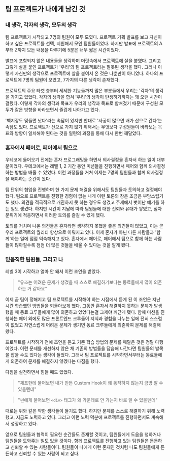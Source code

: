 ## 팀 프로젝트가 나에게 남긴 것

### 내 생각, 각자의 생각, 모두의 생각

팀 프로젝트가 시작되고 7명의 팀원이 모두 모였다. 프로젝트 기획 발표를 보고 자신이 하고 싶은 프로젝트를 선택, 지원해서 모인 팀원들이었다. 하지만 발표에 프로젝트의 A부터 Z까지 모든 내용을 다루기에 5분은 너무 짧은 시간이었다.

발표에 포함되지 않은 내용들을 생각하며 머릿속에서 프로젝트에 살을 붙였다. 그리고 그렇게 살을 붙인 프로젝트가 '우리'의 팀 프로젝트라는 잘못된 생각을 했다. 그러나 이렇게 자신만의 생각으로 프로젝트에 살을 붙여서 온 것은 나뿐만이 아니었다. 하나의 프로젝트에 7명의 팀원이 모였고, 7가지의 다른 생각이 존재했다.

프로젝트의 주요 타겟 층부터 세세한 기능들까지 많은 부분들에서 우리는 '각자'의 생각을 가지고 있었다. 각자의 생각을 합쳐 '우리'의 생각이 탄생하기까지는 꽤 오랜 시간이 걸렸다. 이렇게 각자의 생각과 목표가 우리의 생각과 목표로 합쳐졌기 때문에 구성원 모두가 같은 방향을 바라보면서 즐겁게 나아가고 있다.

'백지장도 맞들면 낫다'라는 속담이 있지만 반대로 '사공이 많으면 배가 산으로 간다'는 속담도 있다. 프로젝트가 산으로 가지 않기 위해서는 무엇보다 구성원들이 바라보는 목표와 방향이 일치해야 된다는 것을 일련의 과정을 통해 다시 한번 깨달았다.

### 혼자에서 페어로, 페어에서 팀으로

우테코에 들어오기 전에는 혼자 프로그래밍을 하면서 의사결정을 혼자서 하는 일이 대부분이었다. 우테코에서는 레벨 1, 2 기간 동안 미션들을 진행하면서 페어와 함께 의사결정 하는 방법을 배울 수 있었다. 이런 과정들을 거쳐 이제는 7명의 팀원들과 함께 의사결정을 해야하는 순간이 왔다.

팀 단위의 협업을 진행하며 한 가지 문제 해결을 위해서도 팀원들과 토의하고 결정해야 했다. 팀으로 프로젝트를 진행한 경험이 없는 내게 이런 토론의 장은 조금은 부담스럽기도 했다. 의견을 적극적으로 개진하지 못 하는 경우도 생겼고 주제에서 벗어난 얘기를 하는 일도 생겼다. 하지만 시간이 지남에 따라 팀원들에 대한 신뢰와 유대가 쌓였고, 점차 분위기에 적응하면서 이러한 토의를 즐길 수 있게 됐다.

토의를 거치며 나온 의견들은 혼자라면 생각하지 못했을 좋은 의견들이 많았고, 이는 곧 우리 프로젝트의 퀄리티 향상으로 이뤄지고 있다. 이제 혼자가 아닌 다른 사람들과 '함께'하는 일에 점점 익숙해지고 있다. 혼자에서 페어로, 페어에서 팀으로 함께 하는 사람들이 많아질수록 점점 더 많은 것들을 배울 수 있다는 것을 알게 됐다.

### 믿음직한 팀원들, 그리고 나

레벨 3이 시작하고 얼마 안 돼서 이런 조언을 받았다.

> "유조는 어려운 문제가 생겼을 때 스스로 해결하기보다는 동료들에게 많이 의존하는 거 같아요"

이제 곧 팀이 정해지고 팀 프로젝트를 시작해야 하는 시점에서 듣게 된 이 조언은 지난 시간 학습했던 방법들을 되돌아보게 했다. 그동안 혼자서 해결하지 못하는 문제가 발생했을 때 동료 크루들에게 많이 의존하고 있었다는걸 그제야 깨닫게 됐다. 함께 미션을 진행하는 페어 외에도 많은 프론트엔드 크루들이 지식과 경험을 나누는 일에 전혀 스스럼이 없었고 자연스럽게 어려운 문제가 생기면 동료 크루들에게 의존하여 문제를 해결해 왔다.

프로젝트를 시작하기 전에 조언을 듣고 기존 학습 방법의 문제를 깨달은 것은 정말 다행이었다. 이런 문제를 개선하지 않은 채 기존의 방법들을 답습해 나간다면 팀원들의 발목을 잡을 수도 있다는 생각이 들었다. 그래서 팀 프로젝트를 시작하면서부터는 동료들에게 의존하여 문제를 해결하지 않겠다는 다짐을 했다.

다짐을 실천하면서 힘들 때도 있었다.

> "체프한테 물어보면 내가 만든 Custom Hook이 왜 동작하지 않는지 금방 알 수 있을텐데"

> "썬에게 물어보면 `<div>` 태그가 왜 가운데로 안 가는지 바로 알 수 있을텐데"

때로는 위와 같은 약한 생각들이 들기도 했다. 하지만 문제를 스스로 해결하기 위해 노력했고, 지금도 노력하고 있다. 그리고 이런 노력 덕분에 프로젝트를 진행하면서도 계속해서 성장하고 있다.

앞으로 팀원들과 협력이 필요한 순간들도 존재할 것이고, 팀원들에게 도움을 청하거나 팀원들을 도와주는 일도 있을 것이다. 함께 프로젝트를 진행하고 있는 팀원들은 든든하고 신뢰할 수 있는 사람들이다. 팀원들이 나에게 이런 존재인 것처럼 나도 팀원들에게 든든하고 신뢰할 수 있는 사람이 되고 싶다.
